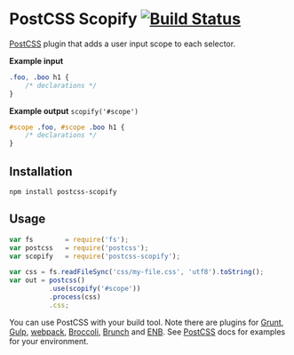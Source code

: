 # PostCSS Scopify [![Build Status][ci-img]][ci]

[PostCSS] plugin that adds a user input scope to each selector.

[`poststylus`]: https://github.com/seaneking/poststylus
[PostCSS API]:  https://github.com/postcss/postcss/blob/master/docs/api.md
[Broccoli]:     https://github.com/jeffjewiss/broccoli-postcss
[CLI tool]:     https://github.com/code42day/postcss-cli
[webpack]:      https://github.com/postcss/postcss-loader
[Brunch]:       https://github.com/iamvdo/postcss-brunch
[Grunt]:        https://github.com/nDmitry/grunt-postcss
[Gulp]:         https://github.com/postcss/gulp-postcss
[ENB]:          https://github.com/theprotein/enb-postcss

[PostCSS]: https://github.com/postcss/postcss
[ci-img]:  https://travis-ci.org/pazams/postcss-scopify.svg
[ci]:      https://travis-ci.org/pazams/postcss-scopify

__Example input__

```css
.foo, .boo h1 {
    /* declarations */
}
```
__Example output__
`scopify('#scope')`
```css
#scope .foo, #scope .boo h1 {
    /* declarations */
}
```

## Installation

```
npm install postcss-scopify
```

## Usage

```javascript
var fs        = require('fs');
var postcss   = require('postcss');
var scopify   = require('postcss-scopify');

var css = fs.readFileSync('css/my-file.css', 'utf8').toString();
var out = postcss()
          .use(scopify('#scope'))
          .process(css)
          .css;
```

You can use PostCSS with your build tool.
Note there are plugins for [Grunt], [Gulp], [webpack], [Broccoli],
[Brunch] and [ENB]. 
See [PostCSS] docs for examples for your environment.
